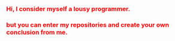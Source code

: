 <div>
<h3 style="color:red">Hi, I consider myself a lousy programmer.</h3>
<h3 style="color:red">but you can enter my repositories and create your own conclusion from me.</h3>
</div>
